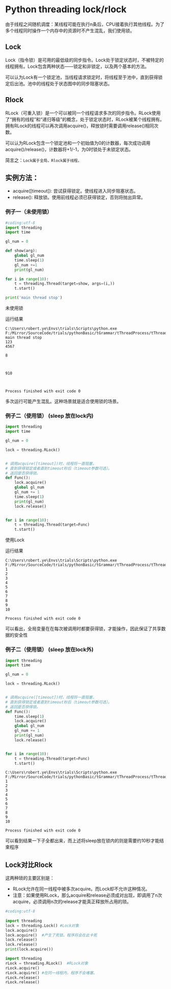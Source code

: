 # Python threading lock/rlock

由于线程之间随机调度：某线程可能在执行n条后，CPU接着执行其他线程。为了多个线程同时操作一个内存中的资源时不产生混乱，我们使用锁。

## Lock
Lock（指令锁）是可用的最低级的同步指令。Lock处于锁定状态时，不被特定的线程拥有。Lock包含两种状态——锁定和非锁定，以及两个基本的方法。

可以认为Lock有一个锁定池，当线程请求锁定时，将线程至于池中，直到获得锁定后出池。池中的线程处于状态图中的同步阻塞状态。

## Rlock
RLock（可重入锁）是一个可以被同一个线程请求多次的同步指令。RLock使用了“拥有的线程”和“递归等级”的概念，处于锁定状态时，RLock被某个线程拥有。拥有RLock的线程可以再次调用acquire()，释放锁时需要调用release()相同次数。

可以认为RLock包含一个锁定池和一个初始值为0的计数器，每次成功调用 acquire()/release()，计数器将+1/-1，为0时锁处于未锁定状态。

简言之：`Lock属于全局，Rlock属于线程。`


## 实例方法： 
* acquire([timeout]): 尝试获得锁定。使线程进入同步阻塞状态。 
* release(): 释放锁。使用前线程必须已获得锁定，否则将抛出异常。

### 例子一（未使用锁）
```python
#coding:utf-8
import threading
import time

gl_num = 0

def show(arg):
    global gl_num
    time.sleep(1)
    gl_num +=1
    print(gl_num)

for i in range(10):
    t = threading.Thread(target=show, args=(i,))
    t.start()

print('main thread stop')
```
未使用锁

运行结果
```
C:\Users\robert.ye\Envs\trials\Scripts\python.exe F:/Mirror/SourceCode/trials/pythonBasic/tGrammar/tThreadProcess/tThreadLock/0.noLock.py
main thread stop
123
4567

8



910



Process finished with exit code 0

```

多次运行可能产生混乱。这种场景就是适合使用锁的场景。

### 例子二（使用锁） (sleep 放在lock内)

```python
import threading
import time

gl_num = 0

lock = threading.RLock()


# 调用acquire([timeout])时，线程将一直阻塞，
# 直到获得锁定或者直到timeout秒后（timeout参数可选）。
# 返回是否获得锁。
def Func():
    lock.acquire()
    global gl_num
    gl_num += 1
    time.sleep(1)
    print(gl_num)
    lock.release()


for i in range(10):
    t = threading.Thread(target=Func)
    t.start()

```
使用Lock

运行结果
```
C:\Users\robert.ye\Envs\trials\Scripts\python.exe F:/Mirror/SourceCode/trials/pythonBasic/tGrammar/tThreadProcess/tThreadLock/0.hasLock.py
1
2
3
4
5
6
7
8
9
10

Process finished with exit code 0

```
可以看出，全局变量在在每次被调用时都要获得锁，才能操作，因此保证了共享数据的安全性

### 例子二（使用锁） (sleep 放在lock外)

```py
import threading
import time

gl_num = 0

lock = threading.RLock()


# 调用acquire([timeout])时，线程将一直阻塞，
# 直到获得锁定或者直到timeout秒后（timeout参数可选）。
# 返回是否获得锁。
def Func():
    time.sleep(1)
    lock.acquire()
    global gl_num
    gl_num += 1
    print(gl_num)
    lock.release()


for i in range(10):
    t = threading.Thread(target=Func)
    t.start()

```
```
C:\Users\robert.ye\Envs\trials\Scripts\python.exe F:/Mirror/SourceCode/trials/pythonBasic/tGrammar/tThreadProcess/tThreadLock/0.hasLock.2.py
1
2
3
4
5
6
7
8
9
10

Process finished with exit code 0
```
可以看到结果一下子全都出来，而上述将sleep放在锁内的则是需要约10秒才能结束程序


## Lock对比Rlock
这两种琐的主要区别是：
* RLock允许在同一线程中被多次acquire。而Lock却不允许这种情况。
* 注意：如果使用RLock，那么acquire和release必须成对出现，即调用了n次acquire，必须调用n次的release才能真正释放所占用的琐。

```python
#coding:utf-8
 
import threading
lock = threading.Lock() #Lock对象
lock.acquire()
lock.acquire()  #产生了死锁。程序将会在此卡死
lock.release()
lock.release()
print(lock.acquire())
``` 
 
```python
import threading
rLock = threading.RLock()  #RLock对象
rLock.acquire()
rLock.acquire() #在同一线程内，程序不会堵塞。
rLock.release()
rLock.release()
```

